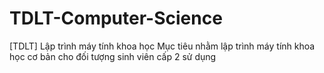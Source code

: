 # TDLT-Computer-Science
[TDLT] Lập trình máy tính khoa học
Mục tiêu nhằm lập trình máy tính khoa học cơ bản cho đối tượng sinh viên cấp 2 sử dụng
